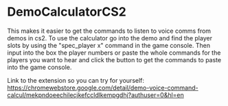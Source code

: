 # DemoCalculatorCS2

This makes it easier to get the commands to listen to voice comms from demos in cs2. To use the calculator go into the demo and find the player slots by using the "spec_player x" command in the game console. Then input into the box the player numbers or paste the whole commands for the players you want to hear and click the button to get the commands to paste into the game console.

Link to the extension so you can try for yourself: https://chromewebstore.google.com/detail/demo-voice-command-calcul/mekpndoeechilecjkefccldlkempgdhj?authuser=0&hl=en
